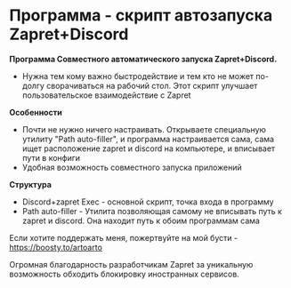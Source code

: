 
# Программа - скрипт автозапуска Zapret+Discord

**Программа Совместного автоматического запуска Zapret+Discord.**
- Нужна тем кому важно быстродействие и тем кто не может по-долгу сворачиваться на рабочий стол. Этот скрипт улучшает пользовательское взаимодействие с Zapret

**Особенности**
- Почти не нужно ничего настраивать. Открываете специальную утилиту "Path auto-filler", и программа настраивается сама, сама ищет расположение zapret и discord на компьютере, и вписывает пути в конфиги
- Удобная возможность совместного запуска приложений

**Структура**

- Discord+zapret Exec - основной скрипт, точка входа в программу
- Path auto-filler - Утилита позволяющая самому не вписывать путь к zapret и discord. Она находит путь  к обоим программам сама
 
Если хотите поддержать меня, пожертвуйте на мой бусти - https://boosty.to/artoarto

Огромная благодарность разработчикам Zapret за уникальную возможность обходить блокировку иностранных сервисов.

